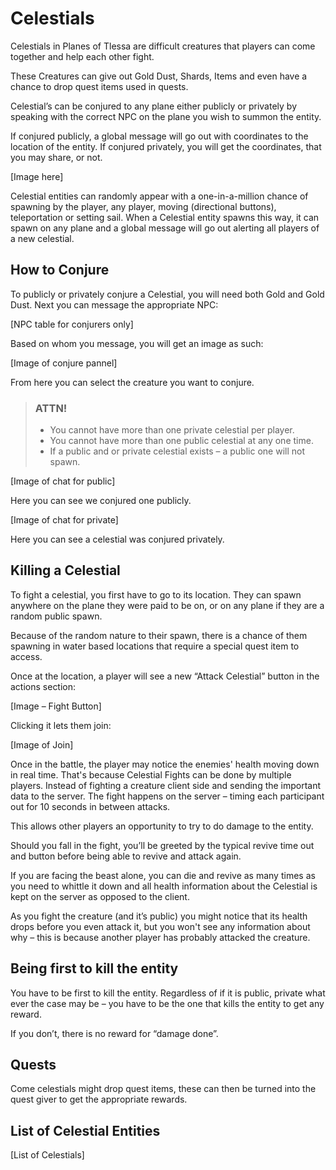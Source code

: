 # Celestials

Celestials in Planes of Tlessa are difficult creatures that players can come together and help each other fight.

These Creatures can give out Gold Dust, Shards, Items and even have a chance to drop quest items used in quests.

Celestial’s can be conjured to any plane either publicly or privately by speaking with the correct NPC on the plane you wish to summon the entity.

If conjured publicly, a global message will go out with coordinates to the location of the entity. If conjured privately, you will get the coordinates, that you may share, or not.

[Image here]

Celestial entities can randomly appear with a one-in-a-million chance of spawning by the player, any player, moving (directional buttons), teleportation or setting sail. When a Celestial entity spawns this way, it can spawn on any plane and a global message will go out alerting all players of a new celestial.

## How to Conjure

To publicly or privately conjure a Celestial, you will need both Gold and Gold Dust. Next you can message the appropriate NPC:

[NPC table for conjurers only]

Based on whom you message, you will get an image as such:

[Image of conjure pannel]

From here you can select the creature you want to conjure.

> ### ATTN!
>
> - You cannot have more than one private celestial per player.
> - You cannot have more than one public celestial at any one time.
> - If a public and or private celestial exists – a public one will not spawn.

[Image of chat for public]

Here you can see we conjured one publicly.

[Image of chat for private]

Here you can see a celestial was conjured privately.


## Killing a Celestial

To fight a celestial, you first have to go to its location. They can spawn anywhere on the plane they were paid to be on, or on any plane if they are a random public spawn.

Because of the random nature to their spawn, there is a chance of them spawning in water based locations that require a special quest item to access.

Once at the location, a player will see a new “Attack Celestial” button in the actions section:

[Image – Fight Button]

Clicking it lets them join:

[Image of Join]

Once in the battle, the player may notice the enemies' health moving down in real time. That's because Celestial Fights can be done by multiple players. Instead of fighting a creature client side and sending the important data to the server. The fight happens on the server – timing each participant out for 10 seconds in between attacks.

This allows other players an opportunity to try to do damage to the entity.

Should you fall in the fight, you’ll be greeted by the typical revive time out and button before being able to revive and attack again.

If you are facing the beast alone, you can die and revive as many times as you need to whittle it down and all health information about the Celestial is kept on the server as opposed to the client.

As you fight the creature (and it’s public) you might notice that its health drops before you even attack it, but you won't see any information about why – this is because another player has probably attacked the creature.

## Being first to kill the entity

You have to be first to kill the entity. Regardless of if it is public, private what ever the case may be – you have to be the one that kills the entity to get any reward.

If you don’t, there is no reward for “damage done”.

## Quests

Come celestials might drop quest items, these can then be turned into the quest giver to get the appropriate rewards.

## List of Celestial Entities

[List of Celestials]




